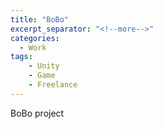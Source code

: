 ```yaml
---
title: "BoBo"
excerpt_separator: "<!--more-->"
categories:
  - Work
tags:
    - Unity
    - Game
    - Freelance
---
```


BoBo project